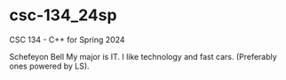 # csc-134_24sp
CSC 134 - C++ for Spring 2024

Schefeyon Bell
My major is IT.
I like technology and fast cars. (Preferably ones powered by LS).

